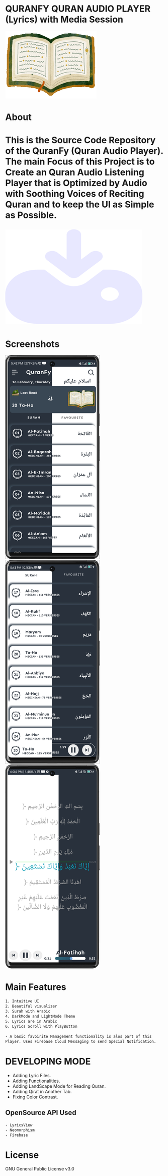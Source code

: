 # QURANFY QURAN AUDIO PLAYER (Lyrics) with Media Session

<img src="quran.gif">

# About

<h1>This is the Source Code Repository of the QuranFy (Quran Audio Player). The main Focus of this Project is to Create an Quran Audio Listening Player that is Optimized by Audio with Soothing Voices of Reciting Quran and to keep the UI as Simple as Possible.

<a href="https://github.com/sayeedajmal/Applications/raw/master/QuranFy/app-release.apk"><img src="download.png" height="300px" aspect-ratio="1"></a>

# Screenshots

<img src="Full_Front.png" width="300px">
<img src="Full_Surah.png"width="300px">
<img src="PlayScreen.png"width="300px">

# Main Features

    1. Intuitive UI
    2. Beautiful visualizer
    3. Surah with Arabic
    4. DarkMode and LightMode Theme
    5. Lyrics are in Arabic
    6. Lyrics Scroll with PlayButton 

    - A basic favoirite Management functionality is alos part of this Player. Uses Firebase Cloud Messaging to send Special Notification.

# DEVELOPING MODE

* Adding Lyric Files.
* Adding Functionalities.
* Adding LandScape Mode for Reading Quran.
* Adding Qirat in Another Tab.
* Fixing Color Contrast.

## OpenSource API Used

    - LyricsView
    - Neomorphism
    - Firebase 

# License

 GNU General Public License v3.0
